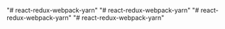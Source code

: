"# react-redux-webpack-yarn" 
"# react-redux-webpack-yarn" 
"# react-redux-webpack-yarn" 
"# react-redux-webpack-yarn" 
